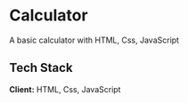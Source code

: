 
# Calculator

A basic calculator with HTML, Css, JavaScript


## Tech Stack

**Client:** HTML, Css, JavaScript

